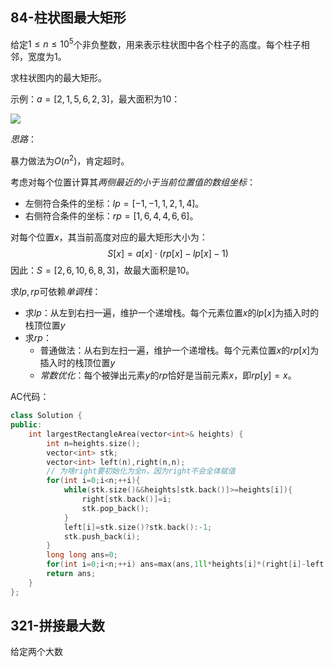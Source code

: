 
## 84-柱状图最大矩形

给定$1\le n\le 10^5$个非负整数，用来表示柱状图中各个柱子的高度。每个柱子相邻，宽度为1。

求柱状图内的最大矩形。

示例：$a=[2,1,5,6,2,3]$，最大面积为10：

![](https://assets.leetcode.com/uploads/2021/01/04/histogram.jpg)

*思路*：

暴力做法为$O(n^2)$，肯定超时。

考虑对每个位置计算其*两侧最近的小于当前位置值的数组坐标*：
- 左侧符合条件的坐标：$lp=[-1,-1,1,2,1,4]$。
- 右侧符合条件的坐标：$rp=[1,6,4,4,6,6]$。

对每个位置$x$，其当前高度对应的最大矩形大小为：
$$
S[x]=a[x]\cdot (rp[x]-lp[x]-1)
$$
因此：$S=[2,6,10,6,8,3]$，故最大面积是10。

求$lp,rp$可依赖*单调栈*：
- 求$lp$：从左到右扫一遍，维护一个递增栈。每个元素位置$x$的$lp[x]$为插入时的栈顶位置$y$
- 求$rp$：
	- 普通做法：从右到左扫一遍，维护一个递增栈。每个元素位置$x$的$rp[x]$为插入时的栈顶位置$y$
	- *常数优化*：每个被弹出元素$y$的$rp$恰好是当前元素$x$，即$rp[y]=x$。

AC代码：

```cpp
class Solution {
public:
    int largestRectangleArea(vector<int>& heights) {
        int n=heights.size();
        vector<int> stk;
        vector<int> left(n),right(n,n);
        // 为啥right要初始化为全n，因为right不会全体赋值
        for(int i=0;i<n;++i){
            while(stk.size()&&heights[stk.back()]>=heights[i]){
	            right[stk.back()]=i;
	            stk.pop_back();
            } 
            left[i]=stk.size()?stk.back():-1;
            stk.push_back(i);
        }
        long long ans=0;
        for(int i=0;i<n;++i) ans=max(ans,1ll*heights[i]*(right[i]-left[i]-1));
        return ans;
    }
};
```

## 321-拼接最大数

给定两个大数